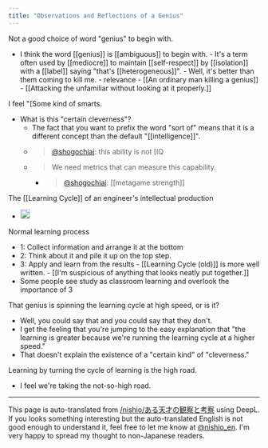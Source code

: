 ```yaml
---
title: "Observations and Reflections of a Genius"
---
```



Not a good choice of word "genius" to begin with.
- I think the word [[genius]] is [[ambiguous]] to begin with.
        - It's a term often used by [[mediocre]] to maintain [[self-respect]] by [[isolation]] with a [[label]] saying "that's [[heterogeneous]]".
        - Well, it's better than them coming to kill me.
            - relevance
                    - [[An ordinary man killing a genius]]
                    - [[Attacking the unfamiliar without looking at it properly.]]

I feel "[Some kind of smarts.
- What is this "certain cleverness"?
    - The fact that you want to prefix the word "sort of" means that it is a different concept than the default "[[intelligence]]".
    - > [@shogochiai](https://twitter.com/shogochiai/status/1646265939405701120?s=20): this ability is not [IQ
    - > We need metrics that can measure this capability.
        - > [@shogochiai](https://twitter.com/shogochiai/status/1646265986776174592?s=20):  [[metagame strength]]


The [[Learning Cycle]] of an engineer's intellectual production
- <img src='https://scrapbox.io/api/pages/nishio-en/学びのサイクル/icon' alt='学びのサイクル.icon' height="19.5"/>
Normal learning process
- 1: Collect information and arrange it at the bottom
- 2: Think about it and pile it up on the top step.
- 3: Apply and learn from the results
        - [[Learning Cycle (old)]] is more well written.
        - [[I'm suspicious of anything that looks neatly put together.]]
- Some people see study as classroom learning and overlook the importance of 3

That genius is spinning the learning cycle at high speed, or is it?
- Well, you could say that and you could say that they don't.
- I get the feeling that you're jumping to the easy explanation that "the learning is greater because we're running the learning cycle at a higher speed."
- That doesn't explain the existence of a "certain kind" of "cleverness."

Learning by turning the cycle of learning is the high road.
- I feel we're taking the not-so-high road.

---
This page is auto-translated from [/nishio/ある天才の観察と考察](https://scrapbox.io/nishio/ある天才の観察と考察) using DeepL. If you looks something interesting but the auto-translated English is not good enough to understand it, feel free to let me know at [@nishio_en](https://twitter.com/nishio_en). I'm very happy to spread my thought to non-Japanese readers.